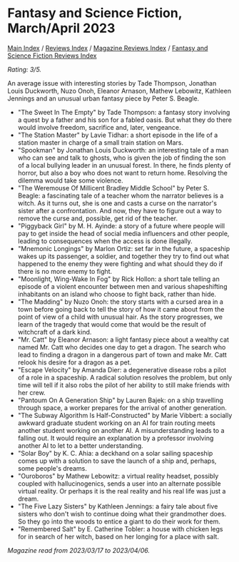 # Fantasy and Science Fiction, March/April 2023

[Main Index](../../../README.md) / [Reviews Index](../../README.md) / [Magazine Reviews Index](../README.md) / [Fantasy and Science Fiction Reviews Index](README.md)

*Rating: 3/5.*

An average issue with interesting stories by Tade Thompson, Jonathan Louis Duckworth, Nuzo Onoh, Eleanor Arnason, Mathew Lebowitz, Kathleen Jennings and an unusual urban fantasy piece by Peter S. Beagle.

- "The Sweet In The Empty" by Tade Thompson: a fantasy story involving a quest by a father and his son for a fabled oasis. But what they do there would involve freedom, sacrifice and, later, vengeance.
- "The Station Master" by Lavie Tidhar: a short episode in the life of a station master in charge of a small train station on Mars.
- "Spookman" by Jonathan Louis Duckworth: an interesting tale of a man who can see and talk to ghosts, who is given the job of finding the son of a local bullying leader in an unusual forest. In there, he finds plenty of horror, but also a boy who does not want to return home. Resolving the dilemma would take some violence.
- "The Weremouse Of Millicent Bradley Middle School" by Peter S. Beagle: a fascinating tale of a teacher whom the narrator believes is a witch. As it turns out, she is one and casts a curse on the narrator's sister after a confrontation. And now, they have to figure out a way to remove the curse and, possible, get rid of the teacher.
- "Piggyback Girl" by M. H. Ayinde: a story of a future where people will pay to get inside the head of social media influencers and other people, leading to consequences when the access is done illegally.
- "Mnemonic Longings" by Marlon Ortiz: set far in the future, a spaceship wakes up its passenger, a soldier, and together they try to find out what happened to the enemy they were fighting and what should they do if there is no more enemy to fight.
- "Moonlight, Wing-Wake In Fog" by Rick Hollon: a short tale telling an episode of a violent encounter between men and various shapeshifting inhabitants on an island who choose to fight back, rather than hide.
- "The Madding" by Nuzo Onoh: the story starts with a cursed area in a town before going back to tell the story of how it came about from the point of view of a child with unusual hair. As the story progresses, we learn of the tragedy that would come that would be the result of witchcraft of a dark kind.
- "Mr. Catt" by Eleanor Arnason: a light fantasy piece about a wealthy cat named Mr. Catt who decides one day to get a dragon. The search who lead to finding a dragon in a dangerous part of town and make Mr. Catt relook his desire for a dragon as a pet.
- "Escape Velocity" by Amanda Dier: a degenerative disease robs a pilot of a role in a spaceship. A radical solution resolves the problem, but only time will tell if it also robs the pilot of her ability to still make friends with her crew.
- "Pantoum On A Generation Ship" by Lauren Bajek: on a ship travelling through space, a worker prepares for the arrival of another generation.
- "The Subway Algorithm Is Half-Constructed" by Marie Vibbert: a socially awkward graduate student working on an AI for train routing meets another student working on another AI. A misunderstanding leads to a falling out. It would require an explanation by a professor involving another AI to let to a better understanding.
- "Solar Boy" by K. C. Ahia: a deckhand on a solar sailing spaceship comes up with a solution to save the launch of a ship and, perhaps, some people's dreams.
- "Ouroboros" by Mathew Lebowitz: a virtual reality headset, possibly coupled with hallucinogenics, sends a user into an alternate possible virtual reality. Or perhaps it is the real reality and his real life was just a dream.
- "The Five Lazy Sisters" by Kathleen Jennings: a fairy tale about five sisters who don't wish to continue doing what their grandmother does. So they go into the woods to entice a giant to do their work for them.
- "Remembered Salt" by E. Catherine Tobler: a house with chicken legs for in search of her witch, based on her longing for a place with salt.

*Magazine read from 2023/03/17 to 2023/04/06.*
